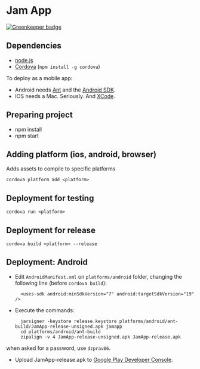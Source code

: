 # Jam App

[![Greenkeeper badge](https://badges.greenkeeper.io/ericorruption/dz-jam-app.svg)](https://greenkeeper.io/)

## Dependencies
* [node.js](https://nodejs.org)
* [Cordova](http://cordova.apache.org/) (`npm install -g cordova`)

To deploy as a mobile app:
* Android needs [Ant](http://ant.apache.org/) and the [Android SDK](http://developer.android.com/sdk/).
* IOS needs a Mac. Seriously. And [XCode](https://developer.apple.com/xcode/downloads/).

## Preparing project
* npm install
* npm start

## Adding platform (ios, android, browser)
Adds assets to compile to specific platforms

    cordova platform add <platform>


## Deployment for testing
    cordova run <platform>

## Deployment for release
    cordova build <platform> --release

## Deployment: Android

* Edit `AndroidManifest.xml` on `platforms/android` folder, changing the following line (before `cordova build`):

        <uses-sdk android:minSdkVersion="7" android:targetSdkVersion="19" />


* Execute the commands:

        jarsigner -keystore release.keystore platforms/android/ant-build/JamApp-release-unsigned.apk jamapp
        cd platforms/android/ant-build
        zipalign -v 4 JamApp-release-unsigned.apk JamApp-release.apk

when asked for a password, use `dzprav06`.


* Upload JamApp-release.apk to [Google Play Developer Console](https://play.google.com/apps/publish).
